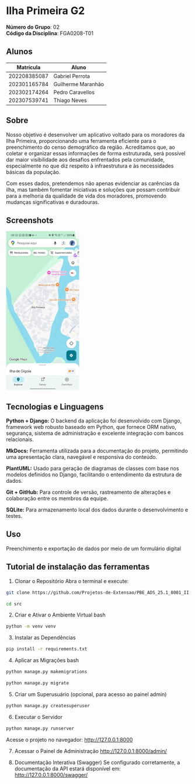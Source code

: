 # Ilha Primeira G2

**Número do Grupo**: 02<br>
**Código da Disciplina**: FGA0208-T01<br>

## Alunos
|Matrícula | Aluno |
| -- | -- |
| 202208385087  | Gabriel Perrota |
| 202301165784  | Guilherme Maranhão |
| 202302174264  | Pedro Caravellos |
| 202307539741  | Thiago Neves |

## Sobre 
Nosso objetivo é desenvolver um aplicativo voltado para os moradores da Ilha Primeira, proporcionando uma ferramenta eficiente para o preenchimento do censo demográfico da região. Acreditamos que, ao coletar e organizar essas informações de forma estruturada, será possível dar maior visibilidade aos desafios enfrentados pela comunidade, especialmente no que diz respeito à infraestrutura e às necessidades básicas da população.

Com esses dados, pretendemos não apenas evidenciar as carências da ilha, mas também fomentar iniciativas e soluções que possam contribuir para a melhoria da qualidade de vida dos moradores, promovendo mudanças significativas e duradouras. 

## Screenshots
<img src="https://github.com/Projetos-de-Extensao/PBE_ADS_25.1_8001_II/blob/main/docs/Ilha_primeira.jpeg" width="200"/>

## Tecnologias e Linguagens 
**Python + Django:** O backend da aplicação foi desenvolvido com Django, framework web robusto baseado em Python, que fornece ORM nativo, segurança, sistema de administração e excelente integração com bancos relacionais.

**MkDocs:** Ferramenta utilizada para a documentação do projeto, permitindo uma apresentação clara, navegável e responsiva do conteúdo.

**PlantUML:** Usado para geração de diagramas de classes com base nos modelos definidos no Django, facilitando o entendimento da estrutura de dados.

**Git + GitHub:** Para controle de versão, rastreamento de alterações e colaboração entre os membros da equipe.

**SQLite:** Para armazenamento local dos dados durante o desenvolvimento e testes.

## Uso 
Preenchimento e exportação de dados por meio de um formulário digital

## Tutorial de instalação das ferramentas

1. Clonar o Repositório
Abra o terminal e execute:

```bash
git clone https://github.com/Projetos-de-Extensao/PBE_ADS_25.1_8001_II
```
```bash
cd src 
```

2. Criar e Ativar o Ambiente Virtual
bash

```bash
python -m venv venv
```

3. Instalar as Dependências

```bash
pip install -r requirements.txt
```

4. Aplicar as Migrações
bash

```bash
python manage.py makemigrations
```
```bash
python manage.py migrate
```

5. Criar um Superusuário (opcional, para acesso ao painel admin)

```bash
python manage.py createsuperuser
```

6. Executar o Servidor

```bash
python manage.py runserver
```
Acesse o projeto no navegador:
http://127.0.0.1:8000

7. Acessar o Painel de Administração
http://127.0.0.1:8000/admin/

8. Documentação Interativa (Swagger)
Se configurado corretamente, a documentação da API estará disponível em:
http://127.0.0.1:8000/swagger/
